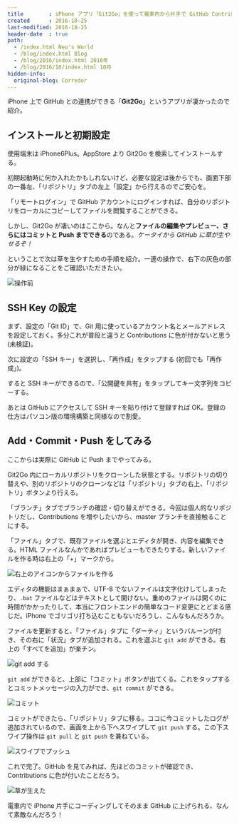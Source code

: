 ```yaml
---
title        : iPhone アプリ「Git2Go」を使って電車内から片手で GitHub Contributions を増やす！
created      : 2016-10-25
last-modified: 2016-10-25
header-date  : true
path:
  - /index.html Neo's World
  - /blog/index.html Blog
  - /blog/2016/index.html 2016年
  - /blog/2016/10/index.html 10月
hidden-info:
  original-blog: Corredor
---
```


iPhone 上で GitHub との連携ができる「**Git2Go**」というアプリが凄かったので紹介。

## インストールと初期設定

使用端末は iPhone6Plus。AppStore より Git2Go を検索してインストールする。

初期起動時に何か入れたかもしれないけど、必要な設定は後からでも、画面下部の一番左、「リポジトリ」タブの左上「設定」から行えるのでご安心を。

「リモートログイン」で GitHub アカウントにログインすれば、自分のリポジトリをローカルにコピーしてファイルを閲覧することができる。

しかし、Git2Go が凄いのはここから。なんと**ファイルの編集やプレビュー、さらにはコミットと Push までできる**のである。*ケータイから GitHub に草が生やせるぞ！*

ということで次は草を生やすための手順を紹介。一連の操作で、右下の灰色の部分が緑になることをご確認いただきたい。

![操作前](25-01-01.png)

## SSH Key の設定

まず、設定の「Git ID」で、Git 用に使っているアカウント名とメールアドレスを設定しておく。多分これが普段と違うと Contributions に色が付かないと思う (未検証)。

次に設定の「SSH キー」を選択し、「再作成」をタップする (初回でも「再作成」)。

すると SSH キーができるので、「公開鍵を共有」をタップしてキー文字列をコピーする。

あとは GitHub にアクセスして SSH キーを貼り付けて登録すれば OK。登録の仕方はパソコン版の環境構築と同様なので割愛。

## Add・Commit・Push をしてみる

ここからは実際に GitHub に Push までやってみる。

Git2Go 内にローカルリポジトリをクローンした状態とする。リポジトリの切り替えや、別のリポジトリのクローンなどは「リポジトリ」タブの右上、「リポジトリ」ボタンより行える。

「ブランチ」タブでブランチの確認・切り替えができる。今回は個人的なリポジトリだし、Contributions を増やしたいから、master ブランチを直接触ることにする。

「ファイル」タブで、既存ファイルを選ぶとエディタが開き、内容を編集できる。HTML ファイルなんかであればプレビューもできたりする。新しいファイルを作る時は右上の「+」マークから。

![右上のアイコンからファイルを作る](25-01-02.png)

エディタの機能はまぁまぁで、UTF-8 でないファイルは文字化けしてしまったり、`.bat` ファイルなどはテキストとして開けない。重めのファイルは開くのに時間がかかったりして、本当にフロントエンドの簡単なコード変更にとどまる感じだ。iPhone でゴリゴリ打ち込むこともないだろうし、こんなもんだろうか。

ファイルを更新すると、「ファイル」タブに「ダーティ」というバルーンが付き、その右に「状況」タブが追加される。これを選ぶと `git add` ができる。右上の「すべてを追加」が楽チン。

![git add する](25-01-03.png)

`git add` ができると、上部に「コミット」ボタンが出てくる。これをタップするとコミットメッセージの入力ができ、`git commit` ができる。

![コミット](25-01-04.png)

コミットができたら、「リポジトリ」タブに移る。ココに今コミットしたログが追加されているので、画面を上から下へスワイプして `git push` する。この下スワイプ操作は `git pull` と `git push` を兼ねている。

![スワイプでプッシュ](25-01-05.png)

これで完了。GitHub を見てみれば、先ほどのコミットが確認でき、Contributions に色が付いたことだろう。

![草が生えた](25-01-06.png)

電車内で iPhone 片手にコーディングしてそのまま GitHub に上げられる、なんて素敵なんだろう！
